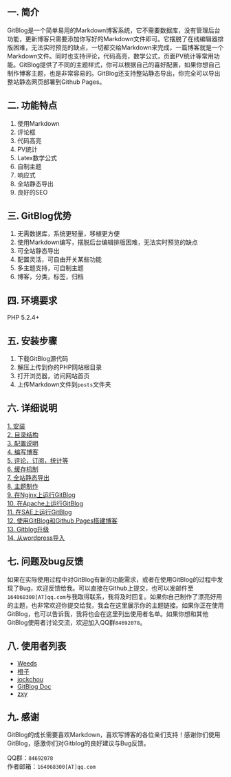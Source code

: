 <!--
{author: jockchou
head: http://pingodata.qiniudn.com/jockchou-avatar.jpg
date: 2015-07-31
title: 欢迎使用GitBlog
tags: GitBlog
images: http://pingodata.qiniudn.com/cube2.jpg
category: GitBlog
status: publish
summary: GitBlog是一个简单易用的Markdown博客系统，它不需要数据库，没有管理后台功能，更新博客只需要添加你写好的Markdown文件即可。
}
-->

## 一. 简介 ##
GitBlog是一个简单易用的Markdown博客系统，它不需要数据库，没有管理后台功能，更新博客只需要添加你写好的Markdown文件即可。它摆脱了在线编辑器排版困难，无法实时预览的缺点，一切都交给Markdown来完成，一篇博客就是一个Markdown文件。同时也支持评论，代码高亮，数学公式，页面PV统计等常用功能。GitBlog提供了不同的主题样式，你可以根据自己的喜好配置，如果你想自己制作博客主题，也是非常容易的。GitBlog还支持整站静态导出，你完全可以导出整站静态网页部署到Github Pages。

## 二. 功能特点 ##

1. 使用Markdown  
2. 评论框  
3. 代码高亮  
4. PV统计  
5. Latex数学公式  
6. 自制主题  
7. 响应式  
8. 全站静态导出  
9. 良好的SEO  

## 三. GitBlog优势 ##
 
1. 无需数据库，系统更轻量，移植更方便  
2. 使用Markdown编写，摆脱后台编辑排版困难，无法实时预览的缺点  
3. 可全站静态导出  
4. 配置灵活，可自由开关某些功能  
5. 多主题支持，可自制主题  
6. 博客，分类，标签，归档  

## 四. 环境要求 ##

PHP 5.2.4+

## 五. 安装步骤 ##

1. 下载GitBlog源代码  
2. 解压上传到你的PHP网站根目录  
3. 打开浏览器，访问网站首页  
4. 上传Markdown文件到`posts`文件夹  

## 六. 详细说明 ##

[1. 安装][1]  
[2. 目录结构][2]  
[3. 配置说明][3]  
[4. 编写博客][4]  
[5. 评论，订阅，统计等][5]  
[6. 缓存机制][6]  
[7. 全站静态导出][7]  
[8. 主题制作][8]  
[9. 在Nginx上运行GitBlog][9]  
[10. 在Apache上运行GitBlog][10]  
[11. 在SAE上运行GitBlog][11]  
[12. 使用GitBlog和Github Pages搭建博客][12]  
[13. Gitblog升级][13]  
[14. 从wordpress导入][14]

## 七. 问题及bug反馈 ##

如果在实际使用过程中对GitBlog有新的功能需求，或者在使用GitBlog的过程中发现了Bug，欢迎反馈给我。可以直接在Github上提交，也可以发邮件至`164068300[AT]qq.com`与我取得联系，我将及时回复。如果你自己制作了漂亮好用的主题，也非常欢迎你提交给我，我会在这里展示你的主题链接。如果你正在使用GitBlog，也可以告诉我，我将也会在这里列出使用者名单。如果你想和其他GitBlog使用者讨论交流，欢迎加入QQ群`84692078`。

## 八. 使用者列表 ##

- [Weeds][20]
- [橙子][21]
- [jockchou][22]
- [GitBlog Doc][23]
- [zxy][24]  

## 九. 感谢 ##

GitBlog的成长需要喜欢Markdown，喜欢写博客的各位亲们支持！感谢你们使用GitBlog，感激你们对Gitblog的良好建议与Bug反馈。

QQ群：`84692078`  
作者邮箱：`164068300[AT]qq.com`    


[1]:http://gitblogdoc.sinaapp.com/blog/gitblog/install.html
[2]:http://gitblogdoc.sinaapp.com/blog/gitblog/struct.html
[3]:http://gitblogdoc.sinaapp.com/blog/gitblog/config.html
[4]:http://gitblogdoc.sinaapp.com/blog/gitblog/edit.html
[5]:http://gitblogdoc.sinaapp.com/blog/gitblog/other-func.html
[6]:http://gitblogdoc.sinaapp.com/blog/gitblog/cache.html
[7]:http://gitblogdoc.sinaapp.com/blog/gitblog/export.html
[8]:http://gitblogdoc.sinaapp.com/blog/gitblog/theme.html
[9]:http://gitblogdoc.sinaapp.com/blog/gitblog/nginx.html
[10]:http://gitblogdoc.sinaapp.com/blog/gitblog/apache.html
[11]:http://gitblogdoc.sinaapp.com/blog/gitblog/sae.html
[12]:http://gitblogdoc.sinaapp.com/blog/gitblog/github-pages.html
[13]:http://gitblogdoc.sinaapp.com/blog/gitblog/update.html
[14]:http://gitblogdoc.sinaapp.com/blog/gitblog/wordpress.html


[20]: http://blog.hiweeds.net
[21]: http://xiaochengzi.sinaapp.com
[22]: http://jockchou.gitblog.cn
[23]: http://gitblogdoc.sinaapp.com
[24]: http://zxy.link


